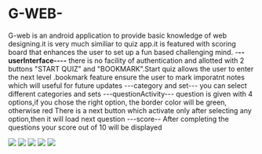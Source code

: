 <h1>G-WEB-</h1>
G-web is an android application to provide basic knowledge of web designing.it is very much similiar to quiz app.it is featured  with scoring board that enhances the user to set up a fun based challenging mind.
-<b>--userInterface----</b>
there is no facility of authentication and allotted with 2 buttons "START  QUIZ" and "BOOKMARK".Start quiz allows the user to enter the next level .bookmark feature ensure the user to mark imporatnt notes which will useful for future updates
---category and set---
you can select different categories and sets
---questionActivity---
question is given with 4 options,if you chose the right option, the border color will be green, otherwise red
There is a next button which activate only after selecting any option,then it will load next question
---score--
After completing the questions your score out of 10 will be displayed

![](https://drive.google.com/uc?export=view&id=1yA_cMrvTymBDhyvMl2eKYwde8rfRBpXd)
![](https://drive.google.com/uc?export=view&id=1wlCI7pYAs8C0AZcc3Z_5luzGsyanHofP)
![](https://drive.google.com/uc?export=view&id=1WA-V7bHXxr-xsGILovgJYc2EarpNEAM9)
![](https://drive.google.com/uc?export=view&id=1DwtwvawHeLtdho5GCZM1rPxoHYd3mh8k)
![](https://drive.google.com/uc?export=view&id=1xuPX3IjzrUq_ieYP2PB2Z4MEpar6r4Fa)


